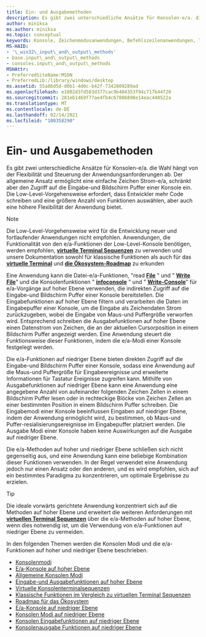 ```yaml
---
title: Ein- und Ausgabemethoden
description: Es gibt zwei unterschiedliche Ansätze für Konsolen-e/a. die Wahl hängt von der Flexibilität und Steuerung der Anwendungsanforderungen ab.
author: miniksa
ms.author: miniksa
ms.topic: conceptual
keywords: Konsole, Zeichenmodusanwendungen, Befehlszeilenanwendungen, Terminalanwendungen, Konsolen-API
MS-HAID:
- '\_win32\_input\_and\_output\_methods'
- base.input\_and\_output\_methods
- consoles.input\_and\_output\_methods
MSHAttr:
- PreferredSiteName:MSDN
- PreferredLib:/library/windows/desktop
ms.assetid: 55a86d5d-d0b1-4d0c-b42f-7342809289ad
ms.openlocfilehash: e1802d3fd503d377cac9b404353f94c717b44f20
ms.sourcegitcommit: 281eb1469f77ae4fb4c67806898e14eac440522a
ms.translationtype: MT
ms.contentlocale: de-DE
ms.lasthandoff: 02/14/2021
ms.locfileid: "100358290"
---
```

# <a name="input-and-output-methods"></a>Ein- und Ausgabemethoden

Es gibt zwei unterschiedliche Ansätze für Konsolen-e/a. die Wahl hängt von der Flexibilität und Steuerung der Anwendungsanforderungen ab. Der allgemeine Ansatz ermöglicht eine einfache Zeichen Strom-e/a, schränkt aber den Zugriff auf die Eingabe-und Bildschirm Puffer einer Konsole ein. Die Low-Level-Vorgehensweise erfordert, dass Entwickler mehr Code schreiben und eine größere Anzahl von Funktionen auswählen, aber auch eine höhere Flexibilität der Anwendung bietet.

> [!NOTE]
> Die Low-Level-Vorgehensweise wird für die Entwicklung neuer und fortlaufender Anwendungen nicht empfohlen. Anwendungen, die Funktionalität von den e/a-Funktionen der Low-Level-Konsole benötigen, werden empfohlen, **[virtuelle Terminal Sequenzen](console-virtual-terminal-sequences.md)** zu verwenden und unsere Dokumentation sowohl für klassische Funktionen als auch für das **[virtuelle Terminal](classic-vs-vt.md)** und **[die Ökosystem-Roadmap](ecosystem-roadmap.md)** zu erkunden

Eine Anwendung kann die Datei-e/a-Funktionen, "read [**File**](/windows/win32/api/fileapi/nf-fileapi-readfile) " und " [**Write File**](/windows/win32/api/fileapi/nf-fileapi-writefile)" und die Konsolenfunktionen " [**infoconsole**](readconsole.md) " und " [**Write-Console**](writeconsole.md)" für e/a-Vorgänge auf hoher Ebene verwenden, die indirekten Zugriff auf die Eingabe-und Bildschirm Puffer einer Konsole bereitstellen. Die Eingabefunktionen auf hoher Ebene filtern und verarbeiten die Daten im Eingabepuffer einer Konsole, um die Eingabe als Zeichendaten Strom zurückzugeben, wobei die Eingabe von Maus-und Puffergröße verworfen wird. Entsprechend schreiben die Ausgabefunktionen auf hoher Ebene einen Datenstrom von Zeichen, die an der aktuellen Cursorposition in einem Bildschirm Puffer angezeigt werden. Eine Anwendung steuert die Funktionsweise dieser Funktionen, indem die e/a-Modi einer Konsole festgelegt werden.

Die e/a-Funktionen auf niedriger Ebene bieten direkten Zugriff auf die Eingabe-und Bildschirm Puffer einer Konsole, sodass eine Anwendung auf die Maus-und Puffergröße für Eingabeereignisse und erweiterte Informationen für Tastatur Ereignisse zugreifen kann. Mithilfe von Ausgabefunktionen auf niedriger Ebene kann eine Anwendung eine angegebene Anzahl von aufeinander folgenden Zeichen Zellen in einem Bildschirm Puffer lesen oder in rechteckige Blöcke von Zeichen Zellen an einer bestimmten Position in einem Bildschirm Puffer schreiben. Die Eingabemodi einer Konsole beeinflussen Eingaben auf niedriger Ebene, indem der Anwendung ermöglicht wird, zu bestimmen, ob Maus-und Puffer-resialisierungsereignisse im Eingabepuffer platziert werden. Die Ausgabe Modi einer Konsole haben keine Auswirkungen auf die Ausgabe auf niedriger Ebene.

Die e/a-Methoden auf hoher und niedriger Ebene schließen sich nicht gegenseitig aus, und eine Anwendung kann eine beliebige Kombination dieser Funktionen verwenden. In der Regel verwendet eine Anwendung jedoch nur einen Ansatz oder den anderen, und es wird empfohlen, sich auf ein bestimmtes Paradigma zu konzentrieren, um optimale Ergebnisse zu erzielen.

> [!TIP]
> Die ideale vorwärts gerichtete Anwendung konzentriert sich auf die Methoden auf hoher Ebene und erweitert die weiteren Anforderungen mit **[virtuellen Terminal Sequenzen](console-virtual-terminal-sequences.md)** über die e/a-Methoden auf hoher Ebene, wenn dies notwendig ist, um die Verwendung von e/a-Funktionen auf niedriger Ebene zu vermeiden.

In den folgenden Themen werden die Konsolen Modi und die e/a-Funktionen auf hoher und niedriger Ebene beschrieben.

- [Konsolenmodi](console-modes.md)
- [E/a-Konsole auf hoher Ebene](high-level-console-i-o.md)
- [Allgemeine Konsolen Modi](high-level-console-modes.md)
- [Eingabe-und Ausgabefunktionen auf hoher Ebene](high-level-console-input-and-output-functions.md)
- [Virtuelle Konsolenterminalsequenzen](console-virtual-terminal-sequences.md)
- [Klassische Funktionen im Vergleich zu virtuellen Terminal Sequenzen](classic-vs-vt.md)
- [Roadmap für das Ökosystem](ecosystem-roadmap.md)
- [E/a-Konsole auf niedriger Ebene](low-level-console-i-o.md)
- [Konsolen Modi auf niedriger Ebene](low-level-console-modes.md)
- [Konsolen Eingabefunktionen auf niedriger Ebene](low-level-console-input-functions.md)
- [Konsolenausgabe Funktionen auf niedriger Ebene](low-level-console-output-functions.md)